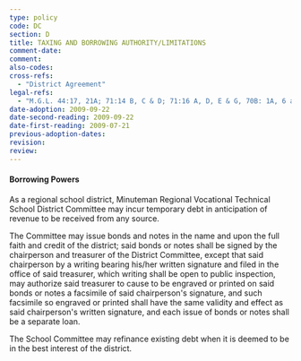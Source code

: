 ```yaml
---
type: policy
code: DC
section: D
title: TAXING AND BORROWING AUTHORITY/LIMITATIONS
comment-date:
comment:
also-codes:
cross-refs:
  - "District Agreement"
legal-refs:
  - "M.G.L. 44:17, 21A; 71:14 B, C & D; 71:16 A, D, E & G, 70B: 1A, 6 and 10 as amended in June, 2009"
date-adoption: 2009-09-22
date-second-reading: 2009-09-22
date-first-reading: 2009-07-21
previous-adoption-dates: 
revision: 
review: 
---
```


#### Borrowing Powers

As a regional school district, Minuteman Regional Vocational Technical School District Committee may incur temporary debt in anticipation of revenue to be received from any source.

The Committee may issue bonds and notes in the name and upon the full faith and credit of the district; said bonds or notes shall be signed by the chairperson and treasurer of the District Committee, except that said chairperson by a writing bearing his/her written signature and filed in the office of said treasurer, which writing shall be open to public inspection, may authorize said treasurer to cause to be engraved or printed on said bonds or notes a facsimile of said chairperson's signature, and such facsimile so engraved or printed shall have the same validity and effect as said chairperson's written signature, and each issue of bonds or notes shall be a separate loan.

The School Committee may refinance existing debt when it is deemed to be in the best interest of the district.  

